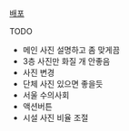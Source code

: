[배포](https://liebe-website.vercel.app)

TODO

- 메인 사진 설명하고 좀 맞게끔
- 3층 사진만 화질 개 안좋음
- 사진 변경
- 단체 사진 있으면 좋을듯
- 서울 수의사회
- 액션버튼
- 시설 사진 비율 조절
